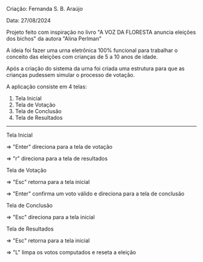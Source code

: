 Criação: Fernanda S. B. Araújo

Data: 27/08/2024




Projeto feito com inspiração no livro "A VOZ DA FLORESTA anuncia eleições dos bichos" da autora "Alina Perlman"




A ideia foi fazer uma urna eletrônica 100% funcional para trabalhar o conceito das eleições com crianças de 5 a 10 anos de idade.

Após a criação do sistema da urna foi criada uma estrutura para que as crianças pudessem simular o processo de votação.




A aplicação consiste em 4 telas: 
1. Tela Inicial
2. Tela de Votação
3. Tela de Conclusão
4. Tela de Resultados

--------------------------------------------------------------------------------------------------------------




Tela Inicial 

=> "Enter" direciona para a tela de votação

=> "r" direciona para a tela de resultados




Tela de Votação

=> "Esc" retorna para a tela inicial

=> "Enter" confirma um voto válido e direciona para a tela de conclusão




Tela de Conclusão

=> "Esc" direciona para a tela inicial




Tela de Resultados

=> "Esc" retorna para a tela inicial

=> "L" limpa os votos computados e reseta a eleição

